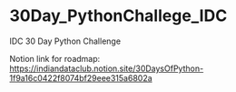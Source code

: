 # 30Day_PythonChallege_IDC
IDC 30 Day Python Challenge

Notion link for roadmap: https://indiandataclub.notion.site/30DaysOfPython-1f9a16c0422f8074bf29eee315a6802a

